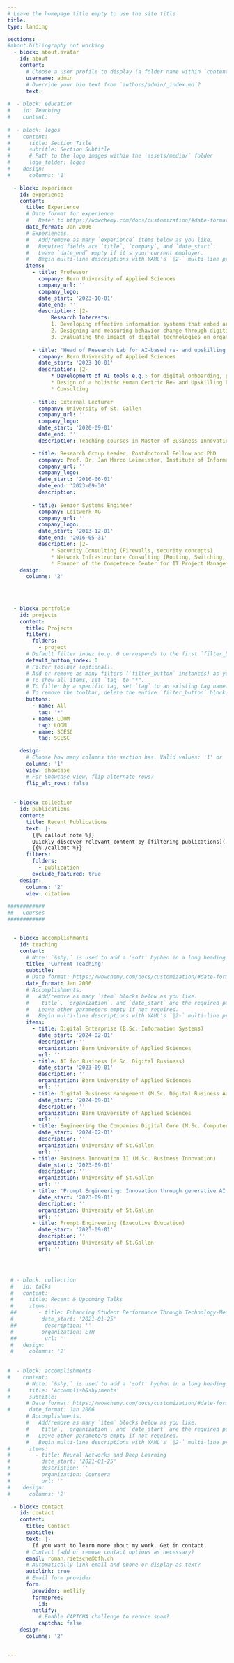 ```yaml
---
# Leave the homepage title empty to use the site title
title:
type: landing

sections:
#about.bibliography not working
  - block: about.avatar
    id: about
    content:
      # Choose a user profile to display (a folder name within `content/authors/`)
      username: admin
      # Override your bio text from `authors/admin/_index.md`?
      text:
        
#  - block: education
#    id: Teaching
#    content:
      
#  - block: logos
#    content:
#      title: Section Title
#      subtitle: Section Subtitle
#      # Path to the logo images within the `assets/media/` folder
#      logo_folder: logos
#    design:
#      columns: '1'  

  - block: experience
    id: experience
    content:
      title: Experience
      # Date format for experience
      #   Refer to https://wowchemy.com/docs/customization/#date-format
      date_format: Jan 2006
      # Experiences.
      #   Add/remove as many `experience` items below as you like.
      #   Required fields are `title`, `company`, and `date_start`.
      #   Leave `date_end` empty if it's your current employer.
      #   Begin multi-line descriptions with YAML's `|2-` multi-line prefix.
      items:
        - title: Professor
          company: Bern University of Applied Sciences
          company_url: ''
          company_logo: 
          date_start: '2023-10-01'
          date_end: ''
          description: |2-
              Research Interests:
              1. Developing effective information systems that embed artificial intelligence and large language models.
              2. Designing and measuring behavior change through digital interventions.
              3. Evaluating the impact of digital technologies on organizations in the context of reskilling and upskilling 
            
        - title: 'Head of Research Lab for AI-based re- and upskilling (LAIRU)'
          company: Bern University of Applied Sciences
          date_start: '2023-10-01'
          description: |2-
              * Development of AI tools e.g.: for digital onboarding, personalized learning paths, automated situative judgement tests
              * Design of a holistic Human Centric Re- and Upskilling Framework for organizations
              * Consulting
            
        - title: External Lecturer
          company: University of St. Gallen 
          company_url: ''
          company_logo: 
          date_start: '2020-09-01'
          date_end: ''
          description: Teaching courses in Master of Business Innovation, Master in Computer Science and Executive Education    

        - title: Research Group Leader, Postdoctoral Fellow and PhD
          company: Prof. Dr. Jan Marco Leimeister, Institute of Information Systems, University of St. Gallen 
          company_url: ''
          company_logo: 
          date_start: '2016-06-01'
          date_end: '2023-09-30'
          description: 
      
        - title: Senior Systems Engineer
          company: Leitwerk AG
          company_url: ''
          company_logo:
          date_start: '2013-12-01'
          date_end: '2016-05-31'
          description: |2-
              * Security Consulting (Firewalls, security concepts)
              * Network Infrastructure Consulting (Routing, Switching, VPNs)
              * Founder of the Competence Center for IT Project Management
    design:
      columns: '2'
      

      
      
  - block: portfolio
    id: projects
    content:
      title: Projects
      filters:
        folders:
          - project
      # Default filter index (e.g. 0 corresponds to the first `filter_button` instance below).
      default_button_index: 0
      # Filter toolbar (optional).
      # Add or remove as many filters (`filter_button` instances) as you like.
      # To show all items, set `tag` to "*".
      # To filter by a specific tag, set `tag` to an existing tag name.
      # To remove the toolbar, delete the entire `filter_button` block.
      buttons:
        - name: All
          tag: '*'
        - name: LOOM
          tag: LOOM
        - name: SCESC
          tag: SCESC

    design:
      # Choose how many columns the section has. Valid values: '1' or '2'.
      columns: '1'
      view: showcase
      # For Showcase view, flip alternate rows?
      flip_alt_rows: false
            
      
  - block: collection
    id: publications
    content:
      title: Recent Publications
      text: |-
        {{% callout note %}}
        Quickly discover relevant content by [filtering publications](./publication/).
        {{% /callout %}}
      filters:
        folders:
          - publication
        exclude_featured: true
    design:
      columns: '2'
      view: citation
      
############
##   Courses
############


  - block: accomplishments
    id: teaching
    content:
      # Note: `&shy;` is used to add a 'soft' hyphen in a long heading.
      title: 'Current Teaching'
      subtitle:
      # Date format: https://wowchemy.com/docs/customization/#date-format
      date_format: Jan 2006
      # Accomplishments.
      #   Add/remove as many `item` blocks below as you like.
      #   `title`, `organization`, and `date_start` are the required parameters.
      #   Leave other parameters empty if not required.
      #   Begin multi-line descriptions with YAML's `|2-` multi-line prefix.
      items:
        - title: Digital Enterprise (B.Sc. Information Systems)
          date_start: '2024-02-01'
          description: ''
          organization: Bern University of Applied Sciences
          url: ''
        - title: AI for Business (M.Sc. Digital Business)
          date_start: '2023-09-01'
          description: ''
          organization: Bern University of Applied Sciences
          url: ''
        - title: Digital Business Management (M.Sc. Digital Business Administration)
          date_start: '2024-09-01'
          description: ''
          organization: Bern University of Applied Sciences
          url: ''
        - title: Engineering the Companies Digital Core (M.Sc. Computer Science)
          date_start: '2024-02-01'
          description: ''
          organization: University of St.Gallen
          url: ''
        - title: Business Innovation II (M.Sc. Business Innovation)
          date_start: '2023-09-01'
          description: ''
          organization: University of St.Gallen
          url: ''
        - title: 'Prompt Engineering: Innovation through generative AI (M.Sc. Business Innovation)'
          date_start: '2023-09-01'
          description: ''
          organization: University of St.Gallen
          url: ''
        - title: Prompt Engineering (Executive Education)
          date_start: '2023-09-01'
          description: ''
          organization: University of St.Gallen
          url: ''




 # - block: collection
 #   id: talks
 #   content:
 #     title: Recent & Upcoming Talks
 #     items: 
 ##       - title: Enhancing Student Performance Through Technology-Mediated Formative Feedback in Large Scale University Lectures,” Department of Management, Technology, and Economics, ETH Zurich (invitation by Prof. Dr. Daniella Laureiro Martinez).
 #         date_start: '2021-01-25'
 ##         description: ''
 #         organization: ETH
 ##         url: ''
 #   design:
 #     columns: '2'
      
      
#  - block: accomplishments
#    content:
      # Note: `&shy;` is used to add a 'soft' hyphen in a long heading.
#      title: 'Accomplish&shy;ments'
#      subtitle:
      # Date format: https://wowchemy.com/docs/customization/#date-format
#      date_format: Jan 2006
      # Accomplishments.
      #   Add/remove as many `item` blocks below as you like.
      #   `title`, `organization`, and `date_start` are the required parameters.
      #   Leave other parameters empty if not required.
      #   Begin multi-line descriptions with YAML's `|2-` multi-line prefix.
#      items:
#        - title: Neural Networks and Deep Learning
#          date_start: '2021-01-25'
#          description: ''
#          organization: Coursera
#          url: ''
#    design:
#      columns: '2'

  - block: contact
    id: contact
    content:
      title: Contact
      subtitle:
      text: |-
        If you want to learn more about my work. Get in contact.
      # Contact (add or remove contact options as necessary)
      email: roman.rietsche@bfh.ch
      # Automatically link email and phone or display as text?
      autolink: true
      # Email form provider
      form:
        provider: netlify
        formspree:
          id:
        netlify:
          # Enable CAPTCHA challenge to reduce spam?
          captcha: false
    design:
      columns: '2'


---
```

